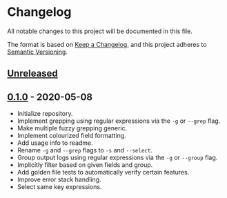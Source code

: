 # Changelog

All notable changes to this project will be documented in this file.

The format is based on [Keep a Changelog](https://keepachangelog.com/en/1.0.0/),
and this project adheres to [Semantic Versioning](https://semver.org/spec/v2.0.0.html).



## [Unreleased]



## [0.1.0] - 2020-05-08

- Initialize repository.
- Implement grepping using regular expressions via the `-g` or `--grep` flag.
- Make multiple fuzzy grepping generic.
- Implement colourized field formatting.
- Add usage info to readme.
- Rename `-g` and `--grep` flags to `-s` and `--select`.
- Group output logs using regular expressions via the `-g` or `--group` flag.
- Implicitly filter based on given fields and group.
- Add golden file tests to automatically verify certain features.
- Improve error stack handling.
- Select same key expressions.



[Unreleased]: https://github.com/giantswarm/gg/compare/v0.1.0...HEAD

[0.2.0]: https://github.com/giantswarm/gg/compare/v0.1.0...v0.2.0

[0.1.0]: https://github.com/giantswarm/gg/releases/tag/v0.1.0
